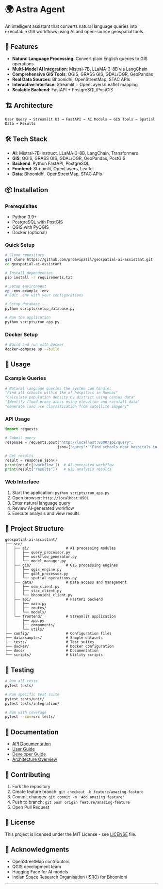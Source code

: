 # 🌍 Astra Agent

An intelligent assistant that converts natural language queries into executable GIS workflows using AI and open-source geospatial tools.

## 🚀 Features

- **Natural Language Processing**: Convert plain English queries to GIS operations
- **Multi-Model AI Integration**: Mistral-7B, LLaMA-3-8B via LangChain
- **Comprehensive GIS Tools**: QGIS, GRASS GIS, GDAL/OGR, GeoPandas
- **Real Data Sources**: Bhoonidhi, OpenStreetMap, STAC APIs
- **Interactive Interface**: Streamlit + OpenLayers/Leaflet mapping
- **Scalable Backend**: FastAPI + PostgreSQL/PostGIS

## 🏗️ Architecture

```
User Query → Streamlit UI → FastAPI → AI Models → GIS Tools → Spatial Data → Results
```

## 🛠️ Tech Stack

- **AI**: Mistral-7B-Instruct, LLaMA-3-8B, LangChain, Transformers
- **GIS**: QGIS, GRASS GIS, GDAL/OGR, GeoPandas, PostGIS
- **Backend**: Python FastAPI, PostgreSQL
- **Frontend**: Streamlit, OpenLayers, Leaflet
- **Data**: Bhoonidhi, OpenStreetMap, STAC APIs

## 📦 Installation

### Prerequisites
- Python 3.9+
- PostgreSQL with PostGIS
- QGIS with PyQGIS
- Docker (optional)

### Quick Setup

```bash
# Clone repository
git clone https://github.com/proavipatil/geospatial-ai-assistant.git
cd geospatial-ai-assistant

# Install dependencies
pip install -r requirements.txt

# Setup environment
cp .env.example .env
# Edit .env with your configurations

# Setup database
python scripts/setup_database.py

# Run the application
python scripts/run_app.py
```

### Docker Setup

```bash
# Build and run with Docker
docker-compose up --build
```

## 🚀 Usage

### Example Queries

```python
# Natural language queries the system can handle:
"Find all schools within 1km of hospitals in Mumbai"
"Calculate population density by district using census data"
"Identify flood-prone areas using elevation and rainfall data"
"Generate land use classification from satellite imagery"
```

### API Usage

```python
import requests

# Submit query
response = requests.post("http://localhost:8000/api/query", 
                        json={"query": "Find schools near hospitals in Mumbai"})

# Get results
result = response.json()
print(result['workflow'])  # AI-generated workflow
print(result['results'])   # GIS analysis results
```

### Web Interface

1. Start the application: `python scripts/run_app.py`
2. Open browser: `http://localhost:8501`
3. Enter natural language query
4. Review AI-generated workflow
5. Execute analysis and view results

## 📁 Project Structure

```
geospatial-ai-assistant/
├── src/
│   ├── ai/                 # AI processing modules
│   │   ├── query_processor.py
│   │   ├── workflow_generator.py
│   │   └── model_manager.py
│   ├── gis/                # GIS processing engines
│   │   ├── qgis_engine.py
│   │   ├── gdal_processor.py
│   │   └── spatial_operations.py
│   ├── data/               # Data access and management
│   │   ├── osm_client.py
│   │   ├── stac_client.py
│   │   └── bhoonidhi_client.py
│   ├── api/                # FastAPI backend
│   │   ├── main.py
│   │   ├── routes/
│   │   └── models/
│   └── frontend/           # Streamlit application
│       ├── app.py
│       ├── components/
│       └── utils/
├── config/                 # Configuration files
├── data/samples/           # Sample datasets
├── tests/                  # Test suites
├── docker/                 # Docker configuration
├── docs/                   # Documentation
└── scripts/                # Utility scripts
```

## 🧪 Testing

```bash
# Run all tests
pytest tests/

# Run specific test suite
pytest tests/unit/
pytest tests/integration/

# Run with coverage
pytest --cov=src tests/
```

## 📖 Documentation

- [API Documentation](docs/api.md)
- [User Guide](docs/user_guide.md)
- [Developer Guide](docs/developer_guide.md)
- [Architecture Overview](docs/architecture.md)

## 🤝 Contributing

1. Fork the repository
2. Create feature branch: `git checkout -b feature/amazing-feature`
3. Commit changes: `git commit -m 'Add amazing feature'`
4. Push to branch: `git push origin feature/amazing-feature`
5. Open Pull Request

## 📄 License

This project is licensed under the MIT License - see [LICENSE](LICENSE) file.

## 🙏 Acknowledgments

- OpenStreetMap contributors
- QGIS development team
- Hugging Face for AI models
- Indian Space Research Organisation (ISRO) for Bhoonidhi

---
